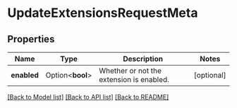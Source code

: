 # UpdateExtensionsRequestMeta

## Properties

Name | Type | Description | Notes
------------ | ------------- | ------------- | -------------
**enabled** | Option<**bool**> | Whether or not the extension is enabled. | [optional]

[[Back to Model list]](../README.md#documentation-for-models) [[Back to API list]](../README.md#documentation-for-api-endpoints) [[Back to README]](../README.md)


